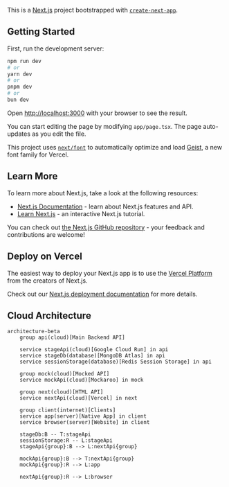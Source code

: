 This is a [Next.js](https://nextjs.org) project bootstrapped with [`create-next-app`](https://nextjs.org/docs/app/api-reference/cli/create-next-app).

## Getting Started

First, run the development server:

```bash
npm run dev
# or
yarn dev
# or
pnpm dev
# or
bun dev
```

Open [http://localhost:3000](http://localhost:3000) with your browser to see the result.

You can start editing the page by modifying `app/page.tsx`. The page auto-updates as you edit the file.

This project uses [`next/font`](https://nextjs.org/docs/app/building-your-application/optimizing/fonts) to automatically optimize and load [Geist](https://vercel.com/font), a new font family for Vercel.

## Learn More

To learn more about Next.js, take a look at the following resources:

- [Next.js Documentation](https://nextjs.org/docs) - learn about Next.js features and API.
- [Learn Next.js](https://nextjs.org/learn) - an interactive Next.js tutorial.

You can check out [the Next.js GitHub repository](https://github.com/vercel/next.js) - your feedback and contributions are welcome!

## Deploy on Vercel

The easiest way to deploy your Next.js app is to use the [Vercel Platform](https://vercel.com/new?utm_medium=default-template&filter=next.js&utm_source=create-next-app&utm_campaign=create-next-app-readme) from the creators of Next.js.

Check out our [Next.js deployment documentation](https://nextjs.org/docs/app/building-your-application/deploying) for more details.

## Cloud Architecture

```mermaid
architecture-beta
    group api(cloud)[Main Backend API]

    service stageApi(cloud)[Google Cloud Run] in api
    service stageDb(database)[MongoDB Atlas] in api
    service sessionStorage(database)[Redis Session Storage] in api
    
    group mock(cloud)[Mocked API]
    service mockApi(cloud)[Mockaroo] in mock
    
    group next(cloud)[HTML API]
    service nextApi(cloud)[Vercel] in next 

    group client(internet)[Clients]
    service app(server)[Native App] in client
    service browser(server)[Website] in client

    stageDb:B -- T:stageApi
    sessionStorage:R -- L:stageApi
    stageApi{group}:B --> L:nextApi{group}

    mockApi{group}:B --> T:nextApi{group}
    mockApi{group}:R --> L:app

    nextApi{group}:R --> L:browser
```
